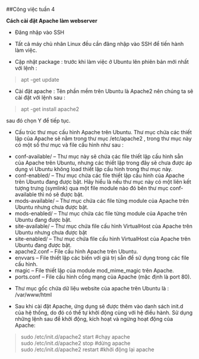 ##Công việc tuần 4

**Cách cài đặt Apache làm webserver**

- Đăng nhập vào SSH
 * Tất cả máy chủ nhân Linux đều cần đăng nhập vào SSH để tiến hành làm việc.

- Cập nhật package : trước khi làm việc ở Ubuntu lên phiên bản mới nhất với lệnh :

> apt -get update<br/>

- Cài đặt apache : Tên phần mềm trên Ubuntu là Apache2 nên chúng ta sẽ cài đặt với lệnh sau :

> apt -get install apache2<br/>

sau đó chọn Y để tiếp tục.

- Cấu trúc thư mục cấu hình Apache trên Ubuntu. Thư mục chứa các thiết lập của Apache sẽ nằm trong thư mục /etc/apache2 , trong thư mục này có một số thư mục và file cấu hình như sau :
 * conf-available/ – Thư mục này sẽ chứa các file thiết lập cấu hình sẵn của Apache trên Ubuntu, nhưng các thiết lập trong đây sẽ chưa được áp dụng vì Ubuntu không load thiết lập cấu hình trong thư mục này.
 * conf-enabled/ – Thư mục chứa các file thiết lập cấu hình của Apache trên Ubuntu đang được bật. Hãy hiểu là nếu thư mục này có một liên kết tượng trưng (symlink) qua một file module nào đó bên thư mục conf-available thì nó sẽ được bật.
 * mods-available/ – Thư mục chứa các file từng module của Apache trên Ubuntu nhưng chưa được bật.
 * mods-enabled/ – Thư mục chứa các file từng module của Apache trên Ubuntu đang được bật.
 * site-available/ – Thư mục chứa file cấu hình VirtualHost của Apache trên Ubuntu nhưng chưa được bật
 * site-enabled/ – Thư mục chứa file cấu hình VirtualHost của Apache trên Ubuntu đang được bật.
 * apache2.conf – File cấu hình Apache trên Ubuntu.
 * envvars – File thiết lập các biến với giá trị sẵn để sử dụng trong các file cấu hình.
 * magic – File thiết lập của module mod_mime_magic trên Apache.
 * ports.conf – File cấu hình cổng mạng của Apache (mặc định là port 80).

- Thư mục gốc chứa dữ liệu website của apache trên Ubuntu là : /var/www/html

- Sau khi cài đặt Apache, ứng dụng sẽ được thêm vào danh sách init.d của hệ thống, do đó có thể tự khởi động cùng với hệ điều hành. Sử dụng những lệnh sau để khởi động, kích hoạt và ngừng hoạt động của Apache: 

> sudo /etc/init.d/apache2 start #chạy apache<br/>
> sudo /etc/init.d/apache2 stop #dừng apache<br/> 
> sudo /etc/init.d/apache2 restart #khởi động lại apache 
